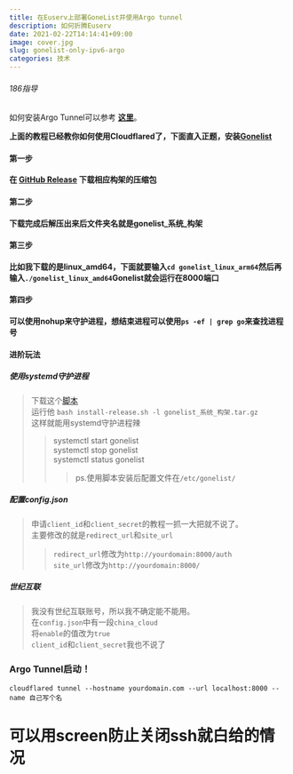 ```yaml
---
title: 在Euserv上部署GoneList并使用Argo tunnel
description: 如何折腾Euserv
date: 2021-02-22T14:14:41+09:00
image: cover.jpg
slug: gonelist-only-ipv6-argo
categories: 技术
---
```

###### 186指导
如何安装Argo Tunnel可以参考 **[这里](https://blog.186526.xyz/post/argo-tunnel-for-free/)**。  

**上面的教程已经教你如何使用Cloudflared了，下面直入正题，安装[Gonelist](https://github.com/gonelist/gonelist/)**

#### 第一步
**在 [GitHub Release](https://github.com/cugxuan/gonelist/releases) 下载相应构架的压缩包**  

#### 第二步
**下载完成后解压出来后文件夹名就是gonelist_系统_构架**

#### 第三步
**比如我下载的是linux_amd64，下面就要输入`cd gonelist_linux_arm64`然后再输入`./gonelist_linux_amd64`Gonelist就会运行在8000端口**

#### 第四步
**可以使用nohup来守护进程，想结束进程可以使用`ps -ef | grep go`来查找进程号**

#### 进阶玩法
##### **使用systemd守护进程**
> 下载这个[脚本](https://raw.githubusercontent.com/gonelist/gonelist/master/scripts/install-release.sh)  
> 运行他 `bash install-release.sh -l gonelist_系统_构架.tar.gz`  
> 这样就能用systemd守护进程辣  
>> systemctl start gonelist  
>> systemctl stop gonelist  
>> systemctl status gonelist  
>>> ps.使用脚本安装后配置文件在`/etc/gonelist/`  

##### **配置config.json**
> 申请`client_id`和`client_secret`的教程一抓一大把就不说了。   
> 主要修改的就是`redirect_url`和`site_url`  
>> `redirect_url`修改为`http://yourdomain:8000/auth`  
>> `site_url`修改为`http://yourdomain:8000/`  

##### **世纪互联**
> 我没有世纪互联账号，所以我不确定能不能用。  
> 在`config.json`中有一段`china_cloud`  
> 将`enable`的值改为`true`  
> `client_id`和`client_secret`我也不说了  

### Argo Tunnel启动！
```console
cloudflared tunnel --hostname yourdomain.com --url localhost:8000 --name 自己写个名
```
# **可以用screen防止关闭ssh就白给的情况**